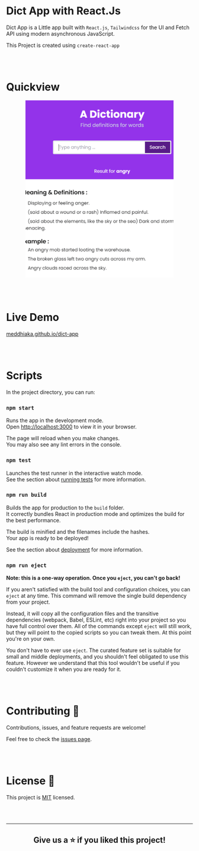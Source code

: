 # Dict App with React.Js

Dict App is a Little app built with `React.js`, `Tailwindcss` for the UI and Fetch API using modern asynchronous JavaScript.

This Project is created using `create-react-app`

<br><br>

# Quickview

<div align="center" ><img src="https://raw.githubusercontent.com/meddhiaka/dictionaryApp/main/src/Intro.gif?token=GHSAT0AAAAAAB4S54GWIWHKQ5LZ3TC6IATOY5CTWZA" width="400"></div>


<br><br>

# Live Demo


[meddhiaka.github.io/dict-app](https://meddhiaka.github.io/dict-app)

<br><br>

# Scripts

In the project directory, you can run:

### `npm start`

Runs the app in the development mode.\
Open [http://localhost:3000](http://localhost:3000) to view it in your browser.

The page will reload when you make changes.\
You may also see any lint errors in the console.

### `npm test`

Launches the test runner in the interactive watch mode.\
See the section about [running tests](https://facebook.github.io/create-react-app/docs/running-tests) for more information.

### `npm run build`

Builds the app for production to the `build` folder.\
It correctly bundles React in production mode and optimizes the build for the best performance.

The build is minified and the filenames include the hashes.\
Your app is ready to be deployed!

See the section about [deployment](https://facebook.github.io/create-react-app/docs/deployment) for more information.

### `npm run eject`

**Note: this is a one-way operation. Once you `eject`, you can't go back!**

If you aren't satisfied with the build tool and configuration choices, you can `eject` at any time. This command will remove the single build dependency from your project.

Instead, it will copy all the configuration files and the transitive dependencies (webpack, Babel, ESLint, etc) right into your project so you have full control over them. All of the commands except `eject` will still work, but they will point to the copied scripts so you can tweak them. At this point you're on your own.

You don't have to ever use `eject`. The curated feature set is suitable for small and middle deployments, and you shouldn't feel obligated to use this feature. However we understand that this tool wouldn't be useful if you couldn't customize it when you are ready for it.

<br><br>

# Contributing 🤝

Contributions, issues, and feature requests are welcome!

Feel free to check the [issues page](https://github.com/meddhiaka/dictionaryApp/issues).

<br><br>


# License 📝

This project is [MIT](https://docs.github.com/en/repositories/managing-your-repositorys-settings-and-features/customizing-your-repository/licensing-a-repository) licensed.

<br>
<br>
<hr>
<div align="center"><h2>Give us a ⭐️ if you liked this project!</h2></div>